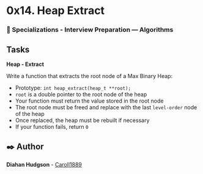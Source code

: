 # 0x14. Heap Extract
### :open_file_folder: Specializations - Interview Preparation ― Algorithms

## Tasks

**Heap - Extract**

Write a function that extracts the root node of a Max Binary Heap:

* Prototype: `int heap_extract(heap_t **root);`
* `root` is a double pointer to the root node of the heap
* Your function must return the value stored in the root node
* The root node must be freed and replace with the last `level-order` node of the heap
* Once replaced, the heap must be rebuilt if necessary
* If your function fails, return `0`

## :black_nib: Author 
**Diahan Hudgson**  -  [Caroll1889](https://github.com/Caroll1889)